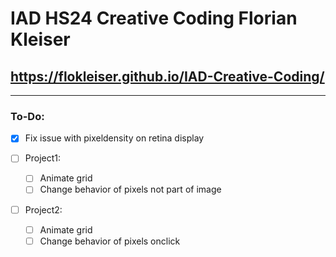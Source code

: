 # IAD HS24 Creative Coding Florian Kleiser
## https://flokleiser.github.io/IAD-Creative-Coding/

___

### To-Do:
- [x] Fix issue with pixeldensity on retina display

- [ ] Project1:
    - [ ] Animate grid
    - [ ] Change behavior of pixels not part of image

- [ ] Project2:
    - [ ] Animate grid
    - [ ] Change behavior of pixels onclick